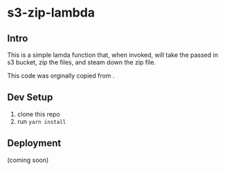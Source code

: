 # s3-zip-lambda

## Intro
This is a simple lamda function that, when invoked, will take the passed in s3 bucket, zip the files, and steam down the zip file.

This code was orginally copied from [](https://github.com/orangewise/s3-zip/blob/master/aws_lambda.md).

## Dev Setup

1. clone this repo
2. run `yarn install`

## Deployment

(coming soon)